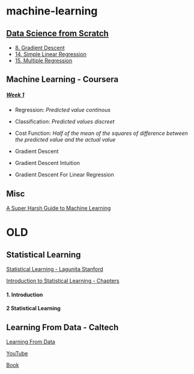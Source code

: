 # machine-learning


## [Data Science from Scratch](https://www.safaribooksonline.com/library/view/data-science-from/9781491901410/)

- [8. Gradient Descent](https://www.safaribooksonline.com/library/view/data-science-from/9781491901410/ch08.html)
- [14. Simple Linear Regression](https://www.safaribooksonline.com/library/view/data-science-from/9781491901410/ch14.html)
- [15. Multiple Regression](https://www.safaribooksonline.com/library/view/data-science-from/9781491901410/ch15.html)


## Machine Learning - Coursera 

##### [Week 1](https://www.coursera.org/learn/machine-learning/home/week/1)

- Regression: _Predicted value continous_
- Classification: _Predicted values discreet_ 
- Cost Function: _Half of the mean of the squares of difference between the predicted value and the actual value_

- Gradient Descent

- Gradient Descent Intuition

- Gradient Descent For Linear Regression

## Misc

[A Super Harsh Guide to Machine Learning](https://www.reddit.com/r/MachineLearning/comments/5z8110/d_a_super_harsh_guide_to_machine_learning/)


# OLD 

## Statistical Learning 

[Statistical Learning - Lagunita Stanford](https://lagunita.stanford.edu/courses/HumanitiesSciences/StatLearning/Winter2016/about)

[Introduction to Statistical Learning - Chapters](https://github.com/mobilege/data-science/blob/master/islr-chapters.md)

#### 1. Introduction

#### 2 Statistical Learning

## Learning From Data - Caltech 

[Learning From Data](http://work.caltech.edu/telecourse.html)

[YouTube](https://www.youtube.com/playlist?list=PLD63A284B7615313A)

[Book](https://www.amazon.com/Learning-Data-Yaser-S-Abu-Mostafa/dp/1600490069/ref=cm_cr_arp_d_product_top?ie=UTF8)


